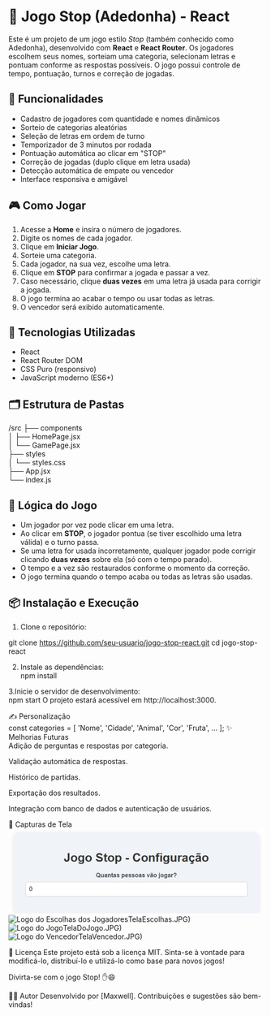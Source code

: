 # 🛑 Jogo Stop (Adedonha) - React

Este é um projeto de um jogo estilo *Stop* (também conhecido como Adedonha), desenvolvido com **React** e **React Router**. Os jogadores escolhem seus nomes, sorteiam uma categoria, selecionam letras e pontuam conforme as respostas possíveis. O jogo possui controle de tempo, pontuação, turnos e correção de jogadas.

## 🚀 Funcionalidades

- Cadastro de jogadores com quantidade e nomes dinâmicos
- Sorteio de categorias aleatórias
- Seleção de letras em ordem de turno
- Temporizador de 3 minutos por rodada
- Pontuação automática ao clicar em "STOP"
- Correção de jogadas (duplo clique em letra usada)
- Detecção automática de empate ou vencedor
- Interface responsiva e amigável

## 🎮 Como Jogar

1. Acesse a **Home** e insira o número de jogadores.
2. Digite os nomes de cada jogador.
3. Clique em **Iniciar Jogo**.
4. Sorteie uma categoria.
5. Cada jogador, na sua vez, escolhe uma letra.
6. Clique em **STOP** para confirmar a jogada e passar a vez.
7. Caso necessário, clique **duas vezes** em uma letra já usada para corrigir a jogada.
8. O jogo termina ao acabar o tempo ou usar todas as letras.
9. O vencedor será exibido automaticamente.

## 🧱 Tecnologias Utilizadas

- React
- React Router DOM
- CSS Puro (responsivo)
- JavaScript moderno (ES6+)

## 🗂️ Estrutura de Pastas
/src
├── components  
│ ├── HomePage.jsx  
│ └── GamePage.jsx  
├── styles  
│ └── styles.css  
├── App.jsx  
└── index.js  
## 🧠 Lógica do Jogo

- Um jogador por vez pode clicar em uma letra.
- Ao clicar em **STOP**, o jogador pontua (se tiver escolhido uma letra válida) e o turno passa.
- Se uma letra for usada incorretamente, qualquer jogador pode corrigir clicando **duas vezes** sobre ela (só com o tempo parado).
- O tempo e a vez são restaurados conforme o momento da correção.
- O jogo termina quando o tempo acaba ou todas as letras são usadas.

## 📦 Instalação e Execução

1. Clone o repositório:  

git clone https://github.com/seu-usuario/jogo-stop-react.git
cd jogo-stop-react

2. Instale as dependências:  
npm install

3.Inicie o servidor de desenvolvimento:  
npm start
O projeto estará acessível em http://localhost:3000.

✍️ Personalização  
const categories = [
  'Nome', 'Cidade', 'Animal', 'Cor', 'Fruta', ...
];
✨ Melhorias Futuras  
Adição de perguntas e respostas por categoria.  

Validação automática de respostas.  

Histórico de partidas.  

Exportação dos resultados.  

Integração com banco de dados e autenticação de usuários.  

📸 Capturas de Tela
![Logo do Inicio do Jogo](https://github.com/maxwellmoura/GameStop/blob/main/src/assets/TelaInicial.JPG)  
![Logo do Escolhas dos Jogadores](https://github.com/maxwellmoura/GameStop/blob/main/src/assets/)TelaEscolhas.JPG)  
![Logo do Jogo](https://github.com/maxwellmoura/GameStop/blob/main/src/assets/)TelaDoJogo.JPG)  
![Logo do Vencedor](https://github.com/maxwellmoura/GameStop/blob/main/src/assets/)TelaVencedor.JPG)  

📄 Licença
Este projeto está sob a licença MIT. Sinta-se à vontade para modificá-lo, distribuí-lo e utilizá-lo como base para novos jogos!

Divirta-se com o jogo Stop! ✋😄

🧑‍💻 Autor
Desenvolvido por [Maxwell].
Contribuições e sugestões são bem-vindas!
